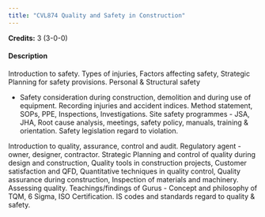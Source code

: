 ```yaml
---
title: "CVL874 Quality and Safety in Construction"
---
```

**Credits:** 3 (3-0-0)

#### Description
Introduction to safety. Types of injuries, Factors affecting safety, Strategic Planning for safety provisions. Personal & Structural safety
- Safety consideration during construction, demolition and during use of equipment. Recording injuries and accident indices. Method statement, SOPs, PPE, Inspections, Investigations. Site safety programmes - JSA, JHA, Root cause analysis, meetings, safety policy, manuals, training & orientation. Safety legislation regard to violation.

Introduction to quality, assurance, control and audit. Regulatory agent - owner, designer, contractor. Strategic Planning and control of quality during design and construction, Quality tools in construction projects, Customer satisfaction and QFD, Quantitative techniques in quality control, Quality assurance during construction, Inspection of materials and machinery. Assessing quality. Teachings/findings of Gurus - Concept and philosophy of TQM, 6 Sigma, ISO Certification. IS codes and standards regard to quality & safety.